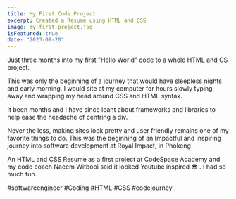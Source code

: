 ```yaml
---
title: My First Code Project
excerpt: Created a Resume using HTML and CSS
image: my-first-project.jpg
isFeatured: true
date: "2023-09-20"
---
```


Just three months into my first "Hello World" code to a whole HTML and CS project.

This was only the beginning of a journey that would have sleepless nights and early morning, I would site at my computer for hours slowly typing away and wrapping my head around CSS and HTML syntax.

It been months and I have since leant about frameworks and libraries to help ease the headache of centring a div.

Never the less, making sites look pretty and user friendly remains one of my favorite things to do. This was the beginning of an Impactful and inspiring journey into software development at Royal Impact, in Phokeng

An HTML and CSS Resume as a first project at CodeSpace Academy and my code coach Naeem Witbooi said it looked Youtube inspired 😎 . I had so much fun.

#softwareengineer #Coding #HTML #CSS #codejourney .
